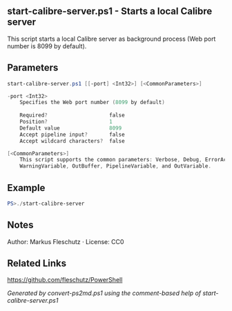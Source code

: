 ## start-calibre-server.ps1 - Starts a local Calibre server

This script starts a local Calibre server as background process (Web port number is 8099 by default).

## Parameters
```powershell
start-calibre-server.ps1 [[-port] <Int32>] [<CommonParameters>]

-port <Int32>
    Specifies the Web port number (8099 by default)
    
    Required?                    false
    Position?                    1
    Default value                8099
    Accept pipeline input?       false
    Accept wildcard characters?  false

[<CommonParameters>]
    This script supports the common parameters: Verbose, Debug, ErrorAction, ErrorVariable, WarningAction, 
    WarningVariable, OutBuffer, PipelineVariable, and OutVariable.
```

## Example
```powershell
PS>./start-calibre-server
```

## Notes
Author: Markus Fleschutz · License: CC0

## Related Links
https://github.com/fleschutz/PowerShell

*Generated by convert-ps2md.ps1 using the comment-based help of start-calibre-server.ps1*
